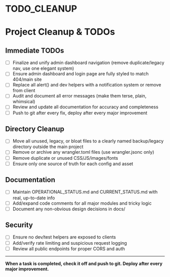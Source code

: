 # TODO_CLEANUP

# Project Cleanup & TODOs

## Immediate TODOs
- [ ] Finalize and unify admin dashboard navigation (remove duplicate/legacy nav, use one elegant system)
- [ ] Ensure admin dashboard and login page are fully styled to match 404/main site
- [ ] Replace all alert() and dev helpers with a notification system or remove from client
- [ ] Audit and document all error messages (make them terse, plain, whimsical)
- [ ] Review and update all documentation for accuracy and completeness
- [ ] Push to git after every fix, deploy after every major improvement

## Directory Cleanup
- [ ] Move all unused, legacy, or bloat files to a clearly named backup/legacy directory outside the main project
- [ ] Remove or archive any wrangler.toml files (use wrangler.jsonc only)
- [ ] Remove duplicate or unused CSS/JS/images/fonts
- [ ] Ensure only one source of truth for each config and asset

## Documentation
- [ ] Maintain OPERATIONAL_STATUS.md and CURRENT_STATUS.md with real, up-to-date info
- [ ] Add/expand code comments for all major modules and tricky logic
- [ ] Document any non-obvious design decisions in docs/

## Security
- [ ] Ensure no dev/test helpers are exposed to clients
- [ ] Add/verify rate limiting and suspicious request logging
- [ ] Review all public endpoints for proper CORS and auth

---

**When a task is completed, check it off and push to git. Deploy after every major improvement.**
